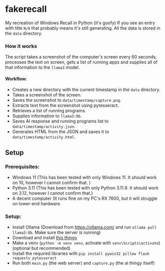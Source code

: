 # fakerecall
My recreation of Windows Recall in Python
(it's goofy)
If you see an entry with title `N/A` that probably means it's still generating.
All the data is stored in the `data` directory.
### How it works
The script takes a screenshot of the computer's screen every 60 seconds, processes the text on screen, gets a list of running apps and supplies all of that information to the `llama3` model.
#### Workflow:
- Creates a new directory with the current timestamp in the `data` directory.
- Takes a screenshot of the screen.
- Saves the screenshot to `data/timestamp/capture.png`.
- Extracts text from the screenshot using pytesseract.
- Retrieves a list of running programs.
- Supplies information to `llama3:8b`.
- Saves AI response and running programs list to `data/timestamp/activity.json`.
- Generates HTML from the JSON and saves it to `data/timestamp/activity.html`.
## Setup
### Prerequisites:
- Windows 11 (This has been tested with only Windows 11. It should work on 10, however I cannot confirm that. )
- Python 3.11 (This has been tested with only Python 3.11.9. It should work on 3.12, however I cannot confirm that.)
- A decent computer (It runs fine on my PC's RX 7600, but it will struggle on lower-end hardware.
### Setup:
- Install Ollama (Download from https://ollama.com/ and run `ollama pull llama3:8b`. Make sure the server is running)
- Download and install [this thingy](https://github.com/UB-Mannheim/tesseract/releases/download/v5.4.0.20240606/tesseract-ocr-w64-setup-5.4.0.20240606.exe)
- Make a venv (`python -m venv venv`, activate with `venv\Scripts\activate`) (optional but recommended)
- Install the required libraries with `pip install pywin32 pillow flask requests pytesseract`
- Run both `main.py` (the web server) and `capture.py` (the ai thingy itself)
